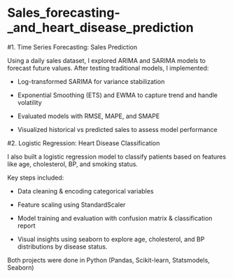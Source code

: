 # Sales_forecasting-_and_heart_disease_prediction

#1. Time Series Forecasting: Sales Prediction

Using a daily sales dataset, I explored ARIMA and SARIMA models to forecast future values. After testing traditional models, I implemented:

- Log-transformed SARIMA for variance stabilization
  
- Exponential Smoothing (ETS) and EWMA to capture trend and handle volatility
  
- Evaluated models with RMSE, MAPE, and SMAPE
  
- Visualized historical vs predicted sales to assess model performance
  
#2. Logistic Regression: Heart Disease Classification

I also built a logistic regression model to classify patients based on features like age, cholesterol, BP, and smoking status.

Key steps included:

- Data cleaning & encoding categorical variables

- Feature scaling using StandardScaler

- Model training and evaluation with confusion matrix & classification report

- Visual insights using seaborn to explore age, cholesterol, and BP distributions by disease status.

Both projects were done in Python (Pandas, Scikit-learn, Statsmodels, Seaborn)
